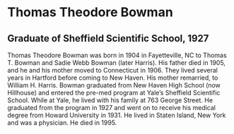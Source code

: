 # Thomas Theodore Bowman
## Graduate of Sheffield Scientific School, 1927
Thomas Theodore Bowman was born in 1904 in Fayetteville, NC to Thomas T. Bowman and Sadie Webb Bowman (later Harris). His father died in 1905, and he and his mother moved to Connecticut in 1906. They lived several years in Hartford before coming to New Haven. His mother remarried, to William H. Harris. Bowman graduated from New Haven High School (now Hillhouse) and entered the pre-med program at Yale’s Sheffield Scientific School. While at Yale, he lived with his family at 763 George Street. He graduated from the program in 1927 and went on to receive his medical degree from Howard University in 1931. He lived in Staten Island, New York and was a physician. He died in 1995.
